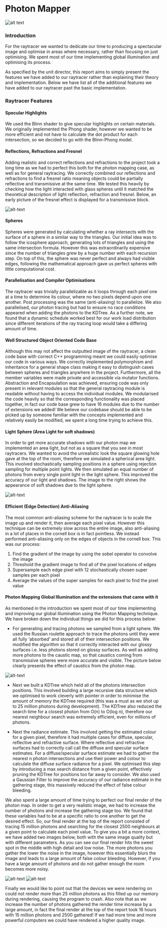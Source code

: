 # Photon Mapper

![alt text][final]

### Introduction
For the raytracer we wanted to dedicate our time to producing a spectacular image and optimise in areas where necessary, rather than focusing on just optimising. We spent most of our time implementing global illumination and optimising its process.

As specified by the unit director, this report aims to simply present the features we have added to our raytracer rather than explaining their theory and implementation. Below we have list all of the additional features we have added to our raytracer past the basic implementation.

### Raytracer Features

#### Specular Highlights

We used the Blinn shader to give specular highlights on certain materials. We originally implemented the Phong shader, however we wanted to be more efficient and not have to calculate the dot product for each intersection, so we decided to go with the Blinn-Phong model.

#### Reflections, Refractions and Fresnel

Adding realistic and correct reflections and refractions to the project took a long time as we had to perfect this both for the photon mapping case, as well as for general raytracing. We correctly combined our reflections and refractions to find a fresnel ratio meaning objects could be partially reflective and transmissive at the same time. We tested this heavily by checking how the light interacted with glass spheres until it matched the theoretical description of light reflection, refraction and fresnel. Below, an early picture of the fresnel effect is displayed for a transmissive block.

![alt-text][fresnel]

#### Spheres

Spheres were generated by calculating whether a ray intersects with the surface of a sphere in a similar way to the triangles. Our initial idea was to follow the icosphere approach, generating lots of triangles and using the same intersection formula. However this was extraordinarily expensive since the number of triangles grew by a huge number with each recursion step. On top of this, the sphere was never perfect and always had visible edges, following the mathematical approach gave us perfect spheres with little computational cost.

#### Parallelisation and Compiler Optimisations

The raytracer was trivially parallelizable as it loops through each pixel one at a time to determine its colour, where no two pixels depend upon one another. Post processing was the same (anti-aliasing) to parallelize. We also parallelised, our photon tracing but had to ensure no race conditions appeared when adding the photons to the KDTree. As a further note, we found that a dynamic schedule worked best for our work load distribution since different iterations of the ray tracing loop would take a differing amount of time.

#### Well Structured Object Oriented Code Base

Although this may not affect the outputted image of the raytracer, a clean code base with correct C++ programming meant we could easily optimise our code in various ways. We correctly implemented polymorphism and inheritance for a general shape class making it easy to distinguish cases between spheres and triangles anywhere in the project. Furthermore, all the member variables were made private and accessible via mutator functions. Abstraction and Encapsulation was achieved, ensuring code was only present in relevant modules so that the general raytracing module is readable without having to access the individual modules. We modularised the code heavily so that the corresponding functionality was placed together, in fact our code base grew to have 16 modules due to the number of extensions we added! We believe our codebase should be able to be picked up by someone familiar with the concepts implemented and relatively easily be modified, we spent a long time trying to achieve this.

#### Light Sphere (Area Light for soft shadows)

In order to get more accurate shadows with our photon map we implemented an area light, but not as a square that you see in most raytracers. We wanted to avoid the unrealistic look the square glowing hole gave at the top of the room, therefore we simulated a  spherical area light. This involved stochastically sampling positions in a sphere using rejection sampling for multiple point lights. We then simulated an equal number of photons from every single point light in the light sphere. This improved the accuracy of our light and shadows. The image to the right shows the appearance of soft shadows due to the light sphere.

![alt-text][soft-shadows]

#### Efficient (Edge Detection) Anti-Aliasing

The most common anti-aliasing scheme for the raytracer is to scale the image up and render it, then average each pixel value. However this technique can be extremely slow across the entire image, also anti-aliasing in a lot of places in the cornell box is in fact pointless. We instead performed anti-aliasing only on the edges of objects in the cornell box. This was our process:
1. Find the gradient of the image by using the sobel operator to convolve the image
2. Threshold the gradient image to find all of the pixel locations of edges
3. Supersample each edge pixel with 12 stochastically chosen super samples per each pixel
4. Average the values of the super samples for each pixel to find the pixel value

#### Photon Mapping Global Illumination and the extensions that came with it

As mentioned in the introduction we spent most of our time implementing and improving our global illumination using the Photon Mapping technique. We have broken down the individual things we did for this process below:

- For generating and tracing photons we sampled from a light sphere. We used the Russian roulette approach to trace the photons until they were all fully ‘absorbed’ and stored all of their intersection positions. We modified the algorithm so that it correctly interacted with our glossy surfaces i.e. less photons stored on glossy surfaces. As well as adding more photons to the caustic map, so that caustics coming from transmissive spheres were more accurate and visible. The picture below clearly presents the effect of caustics from the photon map.

![alt-text][caustics]

- Next we built a KDTree which held all of the photons intersection positions. This involved building a large recursive data structure which we optimised to work cleverly with pointer in order to minimise the amount of memory the KDTree required (this was a must as we shot up to 25 million photons during development). The KDTree also reduced the search time for a closest photon from O(n) to O(log n), therefore our nearest neighbour search was extremely efficient, even for millions of photons.

- Next the radiance estimate. This involved getting the estimated colour for a given pixel, therefore it had multiple cases for diffuse, specular, reflective and refractive surface. Where reflective and refractive surfaces had to correctly call call the diffuse and specular surface estimates. For a diffuse/specular surface estimate we had to gather the nearest n photon intersections and use their power and colour to calculate the diffuse surface radiance for a pixel. We optimised this step by introducing a max search distance from a given point, effectively pruning the KDTree for positions too far away to consider. We also used a Gaussian Filter to improve the accuracy of our radiance estimate in the gathering stage, this massively reduced the effect of false colour bleeding.

We also spent a large amount of time trying to perfect our final render of the photon map. In order to get a very realistic image, we had to increase the number of photons and increase the gathering stage too. We found that these variables had to be at a specific ratio to one another to get the desired effect. So, our final render at the top of the report consisted of tracing 15 million photons and searching for the closest 2500 neighbours at a given point to calculate each pixel value. To give you a bit a more context, we have added two images below, both with the same image quality but with different parameters. As you can see our final render hits the sweet spot in the middle with high detail and low noise. The more photons you gather the lower the noise in the image, however this essentially blurs the image and leads to a large amount of false colour bleeding. However, if you have a large amount of photons and do not gather enough the room becomes more noisy.

![alt-text][high-gathering]
![alt-text][low-gathering]

Finally we would like to point out that the devices we were rendering on could not render more than 25 million photons as this filled up our memory during rendering, causing the program to crash. Also note that as we increase the number of photons gathered the render time increase by a large amount, in fact the final render at the top of the report took 16 hours with 15 million photons and 2500 gathered! If we had more time and more powerful computers we could have rendered a higher quality image.



[caustics]: https://github.com/jmsweg/raytracer/blob/master/img/caustics.png "Caustic light effects"
[final]: https://github.com/jmsweg/raytracer/blob/master/img/final.png "Final render"
[fresnel]: https://github.com/jmsweg/raytracer/blob/master/img/fresnel.png "The Fresnel effect"
[high-gathering]: https://github.com/jmsweg/raytracer/blob/master/img/high-gathering.png "1 Million Photons 10 000 Gathered"
[low-gathering]: https://github.com/jmsweg/raytracer/blob/master/img/low-gathering.png "25 Million Photons 1000 Gathered"
[soft-shadows]: https://github.com/jmsweg/raytracer/blob/master/img/final.png "Soft shadows"
